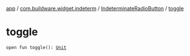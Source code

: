 [app](../../index.md) / [com.buildware.widget.indeterm](../index.md) / [IndeterminateRadioButton](index.md) / [toggle](.)

# toggle

`open fun toggle(): `[`Unit`](https://kotlinlang.org/api/latest/jvm/stdlib/kotlin/-unit/index.html)